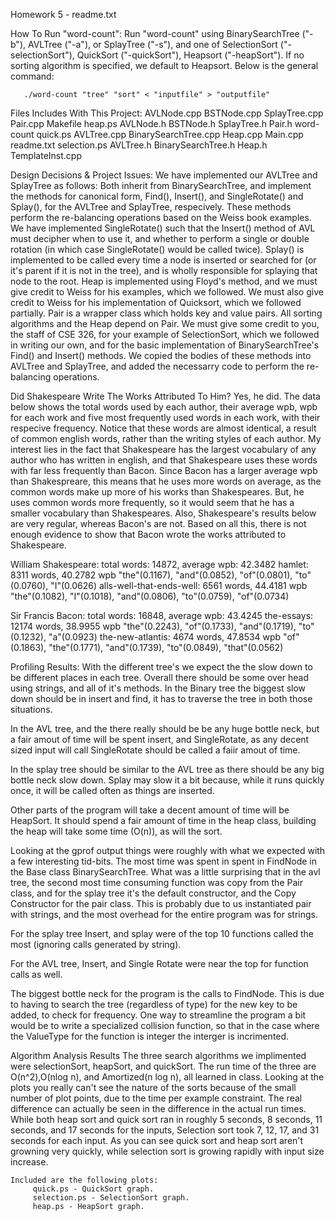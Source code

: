 Homework 5 - readme.txt



How To Run "word-count":
     Run "word-count" using BinarySearchTree ("-b"), AVLTree ("-a"), or SplayTree ("-s"), and one
of SelectionSort ("-selectionSort"), QuickSort ("-quickSort"), Heapsort ("-heapSort").  If
no sorting algorithm is specified, we default to Heapsort.  Below is the general command:

	   ./word-count "tree" "sort" < "inputfile" > "outputfile"



Files Includes With This Project:
      AVLNode.cpp     BSTNode.cpp	       SplayTree.cpp     Pair.cpp	      Makefile       heap.ps
      AVLNode.h	      BSTNode.h		       SplayTree.h	 Pair.h		      word-count     quick.ps
      AVLTree.cpp     BinarySearchTree.cpp     Heap.cpp		 Main.cpp	      readme.txt     selection.ps
      AVLTree.h	      BinarySearchTree.h       Heap.h		 TemplateInst.cpp     



Design Decisions & Project Issues:
     We have implemented our AVLTree and SplayTree as follows: Both inherit from BinarySearchTree,
and implement the methods for canonical form, Find(), Insert(), and SingleRotate() and Splay(), for
the AVLTree and SplayTree, respecively.  These methods perform the re-balancing operations based on
the Weiss book examples.  We have implemented SingleRotate() such that the Insert() method of AVL
must decipher when to use it, and whether to perform a single or double rotation (in which case
SingleRotate() would be called twice).  Splay() is implemented to be called every time a node is
inserted or searched for (or it's parent if it is not in the tree), and is wholly responsible for
splaying that node to the root.
     Heap is implemented using Floyd's method, and we must give credit to Weiss for his examples,
which we followed.  We must also give credit to Weiss for his implementation of Quicksort, which we
followed partially.  Pair is a wrapper class which holds key and value pairs.  All sorting algorithms
and the Heap depend on Pair. 
     We must give some credit to you, the staff of CSE 326, for your example of SelectionSort, which
we followed in writing our own, and for the basic implementation of BinarySearchTree's Find() and
Insert() methods.  We copied the bodies of these methods into AVLTree and SplayTree, and added the
necessarry code to perform the re-balancing operations.



Did Shakespeare Write The Works Attributed To Him?
     Yes, he did.  The data below shows the total words used by each author, their average wpb, wpb
for each work and five most frequently used words in each work, with their respecive frequency.
Notice that these words are almost identical, a result of common english words, rather than the
writing styles of each author. My interest lies in the fact that Shakespeare has the largest
vocabulary of any author who has written in english, and that Shakespeare uses these words with far
less frequently than Bacon.  Since Bacon has a larger average wpb than Shakespreare, this means that
he uses more words on average, as the common words make up more of his works than Shakespeares.
But, he uses common words more frequently, so it would seem that he has a smaller vocabulary than
Shakespeares.
     Also, Shakespeare's results below are very regular, whereas Bacon's are not.  Based on all this,
there is not enough evidence to show that Bacon wrote the works attributed to Shakespeare.

William Shakespeare:
     total words: 14872, average wpb: 42.3482
     hamlet: 8311 words, 40.2782 wpb
	  "the"(0.1167), "and"(0.0852), "of"(0.0801), "to"(0.0760), "I"(0.0626)
     alls-well-that-ends-well: 6561 words, 44.4181 wpb
          "the"(0.1082), "I"(0.1018), "and"(0.0806), "to"(0.0759), "of"(0.0734)

Sir Francis Bacon:
    total words: 16848, average wpb: 43.4245
    the-essays: 12174 words, 38.9955 wpb
         "the"(0.2243), "of"(0.1733), "and"(0.1719), "to"(0.1232), "a"(0.0923)
    the-new-atlantis: 4674 words, 47.8534 wpb
         "of"(0.1863), "the"(0.1771), "and"(0.1739), "to"(0.0849), "that"(0.0562)	



Profiling Results:
With the different tree's we expect the the slow down to be different places in each tree.
Overall there should be some over head using strings, and all of it's methods. In the Binary
tree the biggest slow down should be in insert and find, it has to traverse
the tree in both those situations.

In the AVL tree, and the there really should be be any huge bottle neck, but a fair amout
of time will be spent insert, and SingleRotate, as any decent sized input will call
SingleRotate should be called a faiir amout of time.

In the splay tree should be similar to the AVL tree as there should be any big bottle neck
slow down. Splay may slow it a bit because, while it runs quickly once, it will be called
often as things are inserted.

Other parts of the program will take a decent amount of time will be HeapSort. It should
spend a fair amount of time in the heap class, building the heap will take some time (O(n)),
as will the sort.

Looking at the gprof output things were roughly with what we expected with a few interesting
tid-bits. The most time was spent in spent in FindNode in the Base class BinarySearchTree.
What was a little surprising that in the avl tree, the second most time consuming function was
copy from the Pair class, and for the splay tree it's the default constructor, and the Copy
Constructor for the pair class. This is probably due to us instantiated pair with strings,
and the most overhead for the entire program was for strings.

For the splay tree Insert, and splay were of the top 10 functions called the most (ignoring
calls generated by string).

For the AVL tree, Insert, and Single Rotate were near the top for function calls as well.

The biggest bottle neck for the program is the calls to FindNode. This is due to having to
search the tree (regardless of type) for the new key to be added, to check for frequency.
One way to streamline the program a bit would be to write a specialized collision function,
so that in the case where the ValueType for the function is integer the interger is
incrimented.



Algorithm Analysis Results
     The three search algorithms we implimented were selectionSort, heapSort, and quickSort.
The run time of the three are O(n^2),O(nlog n), and Amortized(n log n), all learned in class.
Looking at the plots you really can't see the nature of the sorts because of the small number
of plot points, due to the time per example constraint. The real difference can actually be
seen in the difference in the actual run times.
     While both heap sort and quick sort ran in roughly 5 seconds, 8 seconds, 11 seconds, and 17
seconds for the inputs, Selection sort took 7, 12, 17, and 31 seconds for each input. As you
can see quick sort and heap sort aren't growning very quickly, while selection sort is growing
rapidly with input size increase.

	Included are the following plots:
	     quick.ps - QuickSort graph.
	     selection.ps - SelectionSort graph.
	     heap.ps - HeapSort graph.

